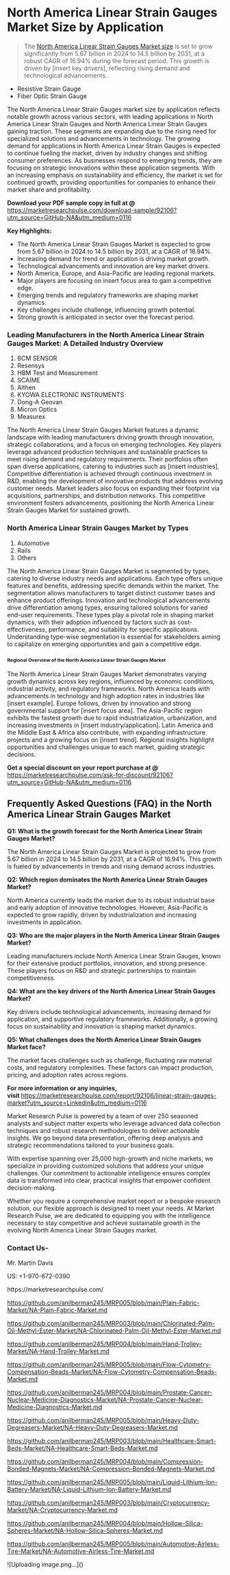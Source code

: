 <h1>North America Linear Strain Gauges Market&nbsp;Size by Application</h1><blockquote><p>The <a href="https://marketresearchpulse.com/download-sample/92106?utm_source=GitHub-NA&amp;utm_medium=0116">North America Linear Strain Gauges Market size</a> is set to grow significantly from 5.67 billion in 2024 to 14.5 billion by 2031, at a robust CAGR of 16.94% during the forecast period. This growth is driven by [insert key drivers], reflecting rising demand and technological advancements.</p></blockquote><ul><li>Resistive Strain Gauge<li> Fiber Optic Strain Gauge</li></ul><p>The North America Linear Strain Gauges market size by application reflects notable growth across various sectors, with leading applications in North America Linear Strain Gauges and North America Linear Strain Gauges gaining traction. These segments are expanding due to the rising need for specialized solutions and advancements in technology. The growing demand for applications in North America Linear Strain Gauges is expected to continue fueling the market, driven by industry changes and shifting consumer preferences. As businesses respond to emerging trends, they are focusing on strategic innovations within these application segments. With an increasing emphasis on sustainability and efficiency, the market is set for continued growth, providing opportunities for companies to enhance their market share and profitability.</p><p><strong>Download your PDF sample copy in full at @ </strong><a href="https://marketresearchpulse.com/download-sample/92106?utm_source=GitHub-NA&amp;utm_medium=0116">https://marketresearchpulse.com/download-sample/92106?utm_source=GitHub-NA&amp;utm_medium=0116</a></p><p><strong>Key Highlights: </strong></p><ul><li>The North America Linear Strain Gauges Market is expected to grow from 5.67 billion in 2024 to 14.5 billion by 2031, at a CAGR of 16.94%.</li><li>Increasing demand for trend or application is driving market growth.</li><li>Technological advancements and innovation are key market drivers.</li><li>North America, Europe, and Asia-Pacific are leading regional markets.</li><li>Major players are focusing on insert focus area to gain a competitive edge.</li><li>Emerging trends and regulatory frameworks are shaping market dynamics.</li><li>Key challenges include challenge, influencing growth potential.</li><li>Strong growth is anticipated in sector over the forecast period.</li></ul><h3>Leading Manufacturers in the North America Linear Strain Gauges Market: A Detailed Industry Overview</h3><ol><li>BCM SENSOR</li><li>Resensys</li><li>HBM Test and Measurement</li><li>SCAIME</li><li>Althen</li><li>KYOWA ELECTRONIC INSTRUMENTS</li><li>Dong-A Geovan</li><li>Micron Optics</li><li>Measurex</li></ol><div class="flex max-w-full flex-col flex-grow"><div class="min-h-8 text-message flex w-full flex-col items-end gap-2 whitespace-normal break-words [.text-message+&amp;]:mt-5" dir="auto" data-message-author-role="assistant" data-message-id="fd8432e4-4910-450d-b182-61b7bfb0a01f" data-message-model-slug="gpt-4o"><div class="flex w-full flex-col gap-1 empty:hidden first:pt-[3px]"><div class="markdown prose w-full break-words dark:prose-invert light"><p>The North America Linear Strain Gauges Market features a dynamic landscape with leading manufacturers driving growth through innovation, strategic collaborations, and a focus on emerging technologies. Key players leverage advanced production techniques and sustainable practices to meet rising demand and regulatory requirements. Their portfolios often span diverse applications, catering to industries such as [insert industries]. Competitive differentiation is achieved through continuous investment in R&amp;D, enabling the development of innovative products that address evolving customer needs. Market leaders also focus on expanding their footprint via acquisitions, partnerships, and distribution networks. This competitive environment fosters advancements, positioning the North America Linear Strain Gauges Market for sustained growth.</p></div></div></div></div><h3>North America Linear Strain Gauges Market by Types</h3><ol><li>Automotive<li> Rails<li> Others</li></ol><div class="flex max-w-full flex-col flex-grow"><div class="min-h-8 text-message flex w-full flex-col items-end gap-2 whitespace-normal break-words [.text-message+&amp;]:mt-5" dir="auto" data-message-author-role="assistant" data-message-id="084470be-0bb7-4664-bddf-5156b4f41249" data-message-model-slug="gpt-4o-mini"><div class="flex w-full flex-col gap-1 empty:hidden first:pt-[3px]"><div class="markdown prose w-full break-words dark:prose-invert light"><p>The North America Linear Strain Gauges Market is segmented by types, catering to diverse industry needs and applications. Each type offers unique features and benefits, addressing specific demands within the market. The segmentation allows manufacturers to target distinct customer bases and enhance product offerings. Innovation and technological advancements drive differentiation among types, ensuring tailored solutions for varied end-user requirements. These types play a pivotal role in shaping market dynamics, with their adoption influenced by factors such as cost-effectiveness, performance, and suitability for specific applications. Understanding type-wise segmentation is essential for stakeholders aiming to capitalize on emerging opportunities and gain a competitive edge.</p></div></div></div></div><h3><span style="font-size: 11px;">Regional Overview of the North America Linear Strain Gauges Market</span></h3><div class="flex max-w-full flex-col flex-grow"><div class="min-h-8 text-message flex w-full flex-col items-end gap-2 whitespace-normal break-words [.text-message+&amp;]:mt-5" dir="auto" data-message-author-role="assistant" data-message-id="e9038762-ce64-4e30-91c9-9bd413514231" data-message-model-slug="gpt-4o-mini"><div class="flex w-full flex-col gap-1 empty:hidden first:pt-[3px]"><div class="markdown prose w-full break-words dark:prose-invert light"><p>The North America Linear Strain Gauges Market demonstrates varying growth dynamics across key regions, influenced by economic conditions, industrial activity, and regulatory frameworks. North America leads with advancements in technology and high adoption rates in industries like [insert example]. Europe follows, driven by innovation and strong governmental support for [insert focus area]. The Asia-Pacific region exhibits the fastest growth due to rapid industrialization, urbanization, and increasing investments in [insert industry/application]. Latin America and the Middle East &amp; Africa also contribute, with expanding infrastructure projects and a growing focus on [insert trend]. Regional insights highlight opportunities and challenges unique to each market, guiding strategic decisions.</p></div></div></div></div><p><strong>Get a special discount on your report purchase at @ </strong><a href="https://marketresearchpulse.com/ask-for-discount/92106?utm_source=GitHub-NA&amp;utm_medium=0116">https://marketresearchpulse.com/ask-for-discount/92106?utm_source=GitHub-NA&amp;utm_medium=0116</a></p><h2>Frequently Asked Questions (FAQ) in the North America Linear Strain Gauges Market</h2><p><strong>Q1: What is the growth forecast for the North America Linear Strain Gauges Market?</strong></p><p>The North America Linear Strain Gauges Market is projected to grow from 5.67 billion in 2024 to 14.5 billion by 2031, at a CAGR of 16.94%. This growth is fueled by advancements in trends and rising demand across industries.</p><p><strong>Q2: Which region dominates the North America Linear Strain Gauges Market?</strong></p><p>North America currently leads the market due to its robust industrial base and early adoption of innovative technologies. However, Asia-Pacific is expected to grow rapidly, driven by industrialization and increasing investments in application.</p><p><strong>Q3: Who are the major players in the North America Linear Strain Gauges Market?</strong></p><p>Leading manufacturers include North America Linear Strain Gauges, known for their extensive product portfolios, innovation, and strong presence. These players focus on R&amp;D and strategic partnerships to maintain competitiveness.</p><p><strong>Q4: What are the key drivers of the North America Linear Strain Gauges Market?</strong></p><p>Key drivers include technological advancements, increasing demand for application, and supportive regulatory frameworks. Additionally, a growing focus on sustainability and innovation is shaping market dynamics.</p><p><strong>Q5: What challenges does the North America Linear Strain Gauges Market face?</strong></p><p>The market faces challenges such as challenge, fluctuating raw material costs, and regulatory complexities. These factors can impact production, pricing, and adoption rates across regions.</p><p><strong>For more information or any inquiries, visit&nbsp;</strong><a href="https://marketresearchpulse.com/report/92106/linear-strain-gauges-market?utm_source=Linkedin&utm_medium=0116">https://marketresearchpulse.com/report/92106/linear-strain-gauges-market?utm_source=Linkedin&utm_medium=0116</a></p><p>Market Research Pulse is powered by a team of over 250 seasoned analysts and subject matter experts who leverage advanced data collection techniques and robust research methodologies to deliver actionable insights. We go beyond data presentation, offering deep analysis and strategic recommendations tailored to your business goals.</p><p>With expertise spanning over 25,000 high-growth and niche markets, we specialize in providing customized solutions that address your unique challenges. Our commitment to actionable intelligence ensures complex data is transformed into clear, practical insights that empower confident decision-making.</p><p>Whether you require a comprehensive market report or a bespoke research solution, our flexible approach is designed to meet your needs. At Market Research Pulse, we are dedicated to equipping you with the intelligence necessary to stay competitive and achieve sustainable growth in the evolving North America Linear Strain Gauges market.</p><h3><strong>Contact Us-</strong></h3><p>Mr. Martin Davis</p><p>US: +1-970-672-0390</p><p>https://marketresearchpulse.com/</p><p><a href="https://github.com/anilberman245/MRP005/blob/main/Plain-Fabric-Market/NA-Plain-Fabric-Market.md">https://github.com/anilberman245/MRP005/blob/main/Plain-Fabric-Market/NA-Plain-Fabric-Market.md</a></p><p><a href="https://github.com/anilberman245/MRP003/blob/main/Chlorinated-Palm-Oil-Methyl-Ester-Market/NA-Chlorinated-Palm-Oil-Methyl-Ester-Market.md">https://github.com/anilberman245/MRP003/blob/main/Chlorinated-Palm-Oil-Methyl-Ester-Market/NA-Chlorinated-Palm-Oil-Methyl-Ester-Market.md</a></p><p><a href="https://github.com/anilberman245/MRP004/blob/main/Hand-Trolley-Market/NA-Hand-Trolley-Market.md">https://github.com/anilberman245/MRP004/blob/main/Hand-Trolley-Market/NA-Hand-Trolley-Market.md</a></p><p><a href="https://github.com/anilberman245/MRP005/blob/main/Flow-Cytometry-Compensation-Beads-Market/NA-Flow-Cytometry-Compensation-Beads-Market.md">https://github.com/anilberman245/MRP005/blob/main/Flow-Cytometry-Compensation-Beads-Market/NA-Flow-Cytometry-Compensation-Beads-Market.md</a></p><p><a href="https://github.com/anilberman245/MRP004/blob/main/Prostate-Cancer-Nuclear-Medicine-Diagnostics-Market/NA-Prostate-Cancer-Nuclear-Medicine-Diagnostics-Market.md">https://github.com/anilberman245/MRP004/blob/main/Prostate-Cancer-Nuclear-Medicine-Diagnostics-Market/NA-Prostate-Cancer-Nuclear-Medicine-Diagnostics-Market.md</a></p><p><a href="https://github.com/anilberman245/MRP005/blob/main/Heavy-Duty-Degreasers-Market/NA-Heavy-Duty-Degreasers-Market.md">https://github.com/anilberman245/MRP005/blob/main/Heavy-Duty-Degreasers-Market/NA-Heavy-Duty-Degreasers-Market.md</a></p><p><a href="https://github.com/anilberman245/MRP003/blob/main/Healthcare-Smart-Beds-Market/NA-Healthcare-Smart-Beds-Market.md">https://github.com/anilberman245/MRP003/blob/main/Healthcare-Smart-Beds-Market/NA-Healthcare-Smart-Beds-Market.md</a></p><p><a href="https://github.com/anilberman245/MRP004/blob/main/Compression-Bonded-Magnets-Market/NA-Compression-Bonded-Magnets-Market.md">https://github.com/anilberman245/MRP004/blob/main/Compression-Bonded-Magnets-Market/NA-Compression-Bonded-Magnets-Market.md</a></p><p><a href="https://github.com/anilberman245/MRP005/blob/main/Liquid-Lithium-Ion-Battery-Market/NA-Liquid-Lithium-Ion-Battery-Market.md">https://github.com/anilberman245/MRP005/blob/main/Liquid-Lithium-Ion-Battery-Market/NA-Liquid-Lithium-Ion-Battery-Market.md</a></p><p><a href="https://github.com/anilberman245/MRP003/blob/main/Cryptocurrency-Market/NA-Cryptocurrency-Market.md">https://github.com/anilberman245/MRP003/blob/main/Cryptocurrency-Market/NA-Cryptocurrency-Market.md</a></p><p><a href="https://github.com/anilberman245/MRP004/blob/main/Hollow-Silica-Spheres-Market/NA-Hollow-Silica-Spheres-Market.md">https://github.com/anilberman245/MRP004/blob/main/Hollow-Silica-Spheres-Market/NA-Hollow-Silica-Spheres-Market.md</a></p><p><a href="https://github.com/anilberman245/MRP005/blob/main/Automotive-Airless-Tire-Market/NA-Automotive-Airless-Tire-Market.md">https://github.com/anilberman245/MRP005/blob/main/Automotive-Airless-Tire-Market/NA-Automotive-Airless-Tire-Market.md</a></p>
![Uploading image.png…]()
